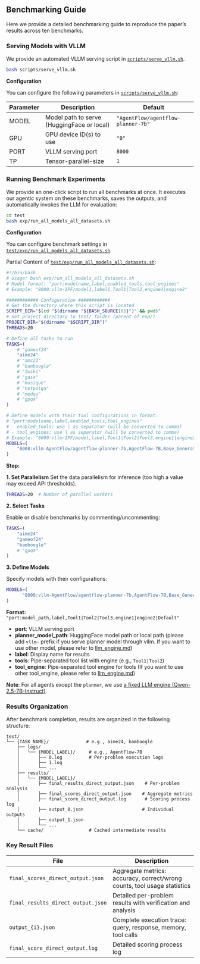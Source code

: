 ## Benchmarking Guide
Here we provide a detailed benchmarking guide to reproduce the paper’s results across ten benchmarks.

### Serving Models with VLLM

We provide an automated VLLM serving script in [`scripts/serve_vllm.sh`](../../scripts/serve_vllm.sh). 

```bash
bash scripts/serve_vllm.sh
```

**Configuration**

You can configure the following parameters in [`scripts/serve_vllm.sh`](../../scripts/serve_vllm.sh):

| Parameter | Description | Default                            |
|-----------|-------------|------------------------------------|
| MODEL | Model path to serve (HuggingFace or local) | `"AgentFlow/agentflow-planner-7b"` |
| GPU | GPU device ID(s) to use | `"0"`                              |
| PORT | VLLM serving port | `8000`                             |
| TP | Tensor-parallel-size | `1`                                |


### Running Benchmark Experiments
We provide an one-click script to run all benchmarks at once. It executes our agentic system on these benchmarks, saves the outputs, and automatically invokes the LLM for evaluation:
```bash
cd test
bash exp/run_all_models_all_datasets.sh
```

**Configuration**

You can configure benchmark settings in [`test/exp/run_all_models_all_datasets.sh`](../../test/exp/run_all_models_all_datasets.sh).

Partial Content of [`test/exp/run_all_models_all_datasets.sh`](../../test/exp/run_all_models_all_datasets.sh):
```bash
#!/bin/bash
# Usage: bash exp/run_all_models_all_datasets.sh
# Model format: "port:modelname,label,enabled_tools,tool_engines"
# Example: "8000:vllm-IPF/model1,label1,Tool1|Tool2,engine1|engine2"

############ Configuration ############
# Get the directory where this script is located
SCRIPT_DIR="$(cd "$(dirname "${BASH_SOURCE[0]}")" && pwd)"
# Set project directory to test/ folder (parent of exp/)
PROJECT_DIR="$(dirname "$SCRIPT_DIR")"
THREADS=20

# Define all tasks to run
TASKS=(
    # "gameof24"
    "aime24"
    # "amc23"
    # "bamboogle"
    # "2wiki"
    # "gaia"
    # "musique"
    # "hotpotqa"
    # "medqa"
    # "gpqa"
)

# Define models with their tool configurations in format:
# "port:modelname,label,enabled_tools,tool_engines"
# - enabled_tools: use | as separator (will be converted to comma)
# - tool_engines: use | as separator (will be converted to comma)
# Example: "8000:vllm-IPF/model,label,Tool1|Tool2|Tool3,engine1|engine2|Default"
MODELS=(
    "8000:vllm-AgentFlow/agentflow-planner-7b,AgentFlow-7B,Base_Generator_Tool|Python_Coder_Tool|Google_Search_Tool|Wikipedia_Search_Tool,dashscope-qwen2.5-7b-instruct|dashscope-qwen2.5-7b-instruct|Default|Default"
)
```

**Step:**

**1. Set Parallelism**
Set the data parallelism for inference (too high a value may exceed API thresholds).
```bash
THREADS=20  # Number of parallel workers
```

**2. Select Tasks**

Enable or disable benchmarks by commenting/uncommenting:
```bash
TASKS=(
    "aime24"
    "gameof24"
    "bamboogle"
    # "gpqa"
)
```

**3. Define Models**

Specify models with their configurations:
```bash
MODELS=(
      "8000:vllm-AgentFlow/agentflow-planner-7b,AgentFlow-7B,Base_Generator_Tool|Python_Coder_Tool|Google_Search_Tool|Wikipedia_Search_Tool,dashscope-qwen2.5-7b-instruct|dashscope-qwen2.5-7b-instruct|Default|Default"
)
```

**Format:** `"port:model_path,label,Tool1|Tool2|Tool3,engine1|engine2|Default"`
- **port**: VLLM serving port
- **planner_model_path**: HuggingFace model path or local path (please add `vllm-` prefix if you serve planner model through vllm. If you want to use other model, please refer to [llm_engine.md](llm_engine.md))
- **label**: Display name for results
- **tools**: Pipe-separated tool list with engine (e.g., `Tool1|Tool2`)
- **tool_engine**: Pipe-separated tool engine for tools (If you want to use other tool_engine, please refer to [llm_engine.md](llm_engine.md))

**Note**: For all agents except the `planner`, we use [a fixed LLM engine (Qwen-2.5-7B-Instruct)](https://github.com/lupantech/AgentFlow/blob/d557fbf49f2c88aafb3d06c9b155cf3266218629/agentflow/agentflow/models/planner.py#L19).



### Results Organization

After benchmark completion, results are organized in the following structure:

```
test/
└── {TASK_NAME}/              # e.g., aime24, bamboogle
    ├── logs/
    │   └── {MODEL_LABEL}/     # e.g., AgentFlow-7B
    │       ├── 0.log          # Per-problem execution logs
    │       ├── 1.log
    │       └── ...
    ├── results/
    │   └── {MODEL_LABEL}/
    │       ├── final_results_direct_output.json    # Per-problem analysis
    │       ├── final_scores_direct_output.json    # Aggregate metrics
    │       ├── final_score_direct_output.log       # Scoring process log
    │       ├── output_0.json                      # Individual outputs
    │       ├── output_1.json
    │       └── ...
    └── cache/                 # Cached intermediate results
```

### Key Result Files

| File | Description |
|------|-------------|
| `final_scores_direct_output.json` | Aggregate metrics: accuracy, correct/wrong counts, tool usage statistics |
| `final_results_direct_output.json` | Detailed per-problem results with verification and analysis |
| `output_{i}.json` | Complete execution trace: query, response, memory, tool calls |
| `final_score_direct_output.log` | Detailed scoring process log |
